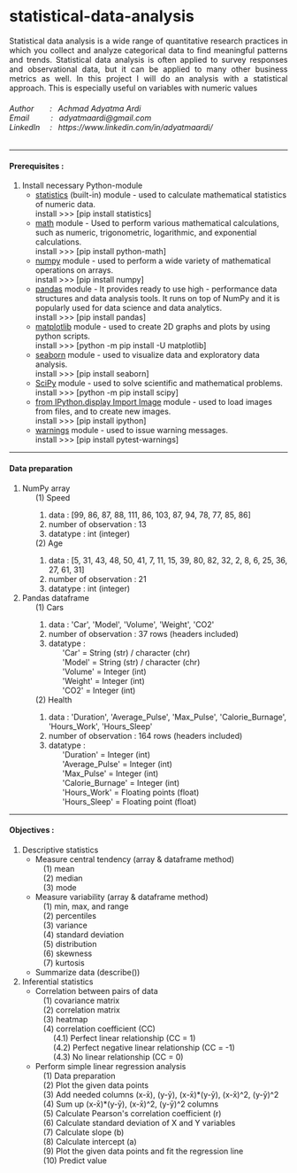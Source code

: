 # statistical-data-analysis
<p align="justify">
Statistical data analysis is a wide range of quantitative research practices in which you collect and analyze categorical data to find meaningful patterns and trends. Statistical data analysis is often applied to survey responses and observational data, but it can be applied to many other business metrics as well. In this project I will do an analysis with a statistical approach. This is especially useful on variables with numeric values 
</p>

<h6>
Author&ensp;&ensp;&ensp;&nbsp; : &ensp;Achmad Adyatma Ardi <br>
Email&ensp;&ensp;&ensp;&ensp;&ensp;&nbsp;: &ensp;adyatmaardi@gmail.com <br>
LinkedIn&ensp;&ensp; :&ensp; https://www.linkedin.com/in/adyatmaardi/ <br>
</h6>
<hr>
<div>
<h4>Prerequisites :</h4>
<ol>
  <li> Install necessary Python-module 
        <ul>
          <li><a href ="https://pypi.org/project/statistics/">statistics</a> (built-in) module - used to calculate mathematical statistics of numeric data. <br>install >>> [pip install statistics]</li>
          <li><a href ="https://pypi.org/project/python-math/">math</a> module - Used to perform various mathematical calculations, such as numeric, trigonometric, logarithmic, and exponential calculations. <br>install >>> [pip install python-math]</li>
          <li><a href ="https://numpy.org/install/">numpy</a> module - used to perform a wide variety of mathematical operations on arrays. <br>install >>> [pip install numpy]</li>
          <li><a href ="https://pandas.pydata.org/docs/getting_started/install.html">pandas</a> module - It provides ready to use high - performance data structures and data analysis tools. It runs on top of NumPy and it is popularly used for data science and data analytics. <br>install >>> [pip install pandas]</li>
          <li><a href ="https://matplotlib.org/stable/users/installing/index.html">matplotlib</a> module - used to create 2D graphs and plots by using python scripts. <br>install >>> [python -m pip install -U matplotlib]</li>
          <li><a href ="https://pypi.org/project/seaborn/">seaborn</a> module - used to visualize data and exploratory data analysis. <br>install >>> [pip install seaborn]</li> 
          <li><a href ="https://scipy.org/install/">SciPy</a> module - used to solve scientific and mathematical problems. <br>install >>> [python -m pip install scipy]</li>        
          <li><a href ="https://ipython.org/install.html">from IPython.display Import Image</a> module - used to load images from files, and to create new images. <br>install >>> [pip install ipython]</li>
          <li><a href ="https://pypi.org/project/pytest-warnings/">warnings</a> module - used to issue warning messages. <br>install >>> [pip install pytest-warnings]</li>
        </ul>
  </li>
</ol>
</div>
<hr>
<div>
<h4>Data preparation</h4>
  <ol>
    <li>NumPy array
        <ul>(1) Speed
            <ol>
              <li>data : [99, 86, 87, 88, 111, 86, 103, 87, 94, 78, 77, 85, 86] </li>
              <li>number of observation : 13</li>
              <li>datatype : int (integer)</li>
            </ol>
        </ul>
        <ul>(2) Age
            <ol>
              <li>data : [5, 31, 43, 48, 50, 41, 7, 11, 15, 39, 80, 82, 32, 2, 8, 6, 25, 36, 27, 61, 31] </li>
              <li>number of observation : 21</li>
              <li>datatype : int (integer)</li>
            </ol>
        </ul>
    </li>
    <li>Pandas dataframe
        <ul>(1) Cars
            <ol>
              <li>data : 'Car', 'Model', 'Volume', 'Weight', 'CO2'</li>
              <li>number of observation : 37 rows (headers included)</li>
              <li>datatype : <br>
              &ensp;&ensp;&ensp; 'Car' = String (str) / character (chr)<br>
              &ensp;&ensp;&ensp; 'Model' = String (str) / character (chr)<br>
              &ensp;&ensp;&ensp; 'Volume' = Integer (int)<br>
              &ensp;&ensp;&ensp; 'Weight' = Integer (int)<br>
              &ensp;&ensp;&ensp; 'CO2' = Integer (int)<br>
              </li>
            </ol>
        </ul>
        <ul>(2) Health
            <ol>
              <li>data : 'Duration', 'Average_Pulse', 'Max_Pulse', 'Calorie_Burnage', 'Hours_Work', 'Hours_Sleep'</li>
              <li>number of observation : 164 rows (headers included)</li>
              <li>datatype : <br>
              &ensp;&ensp;&ensp; 'Duration' = Integer (int)<br>
              &ensp;&ensp;&ensp; 'Average_Pulse' = Integer (int)<br>
              &ensp;&ensp;&ensp; 'Max_Pulse' = Integer (int)<br>
              &ensp;&ensp;&ensp; 'Calorie_Burnage' = Integer (int)<br>
              &ensp;&ensp;&ensp; 'Hours_Work' = Floating points (float)<br>
              &ensp;&ensp;&ensp; 'Hours_Sleep' = Floating point (float)<br>
              </li>
            </ol>
        </ul>
    </li>
  </ol>
</div>
<hr>
<div>
<h4>Objectives :</h4>
<ol>
  <li>Descriptive statistics
      <ul>
        <li>Measure central tendency (array & dataframe method)<br>
        &ensp;&ensp;(1) mean <br>
        &ensp;&ensp;(2) median <br>
        &ensp;&ensp;(3) mode <br>
        </li>
        <li>Measure variability (array & dataframe method)<br>
        &ensp;&ensp;(1) min, max, and range <br>
        &ensp;&ensp;(2) percentiles <br>
        &ensp;&ensp;(3) variance <br>
        &ensp;&ensp;(4) standard deviation <br>
        &ensp;&ensp;(5) distribution <br>
        &ensp;&ensp;(6) skewness <br>
        &ensp;&ensp;(7) kurtosis <br>
        </li>
        <li>Summarize data (describe())</li>
      </ul>
  </li>
  <li>Inferential statistics
      <ul>
        <li>Correlation between pairs of data<br>
        &ensp;&ensp;(1) covariance matrix<br>
        &ensp;&ensp;(2) correlation matrix <br>
        &ensp;&ensp;(3) heatmap<br>
        &ensp;&ensp;(4) correlation coefficient (CC)<br>
        &ensp;&ensp;&ensp;&ensp; (4.1) Perfect linear relationship (CC = 1)<br>
        &ensp;&ensp;&ensp;&ensp; (4.2) Perfect negative linear relationship (CC = -1)<br>
        &ensp;&ensp;&ensp;&ensp; (4.3) No linear relationship (CC = 0)<br>
        </li>
        <li>Perform simple linear regression analysis<br>
        &ensp;&ensp;(1) Data preparation<br>
        &ensp;&ensp;(2) Plot the given data points<br>
        &ensp;&ensp;(3) Add needed columns (x-x̄), (y-ȳ), (x-x̄)*(y-ȳ), (x-x̄)^2, (y-ȳ)^2<br>
        &ensp;&ensp;(4) Sum up (x-x̄)*(y-ȳ), (x-x̄)^2, (y-ȳ)^2 columns<br>
        &ensp;&ensp;(5) Calculate Pearson's correlation coefficient (r)<br>
        &ensp;&ensp;(6) Calculate standard deviation of X and Y variables<br>
        &ensp;&ensp;(7) Calculate slope (b)<br>
        &ensp;&ensp;(8) Calculate intercept (a)<br>
        &ensp;&ensp;(9) Plot the given data points and fit the regression line<br>
        &ensp;&ensp;(10) Predict value<br>
        </li>
      </ul>
  </li>
</ol>
</div>
